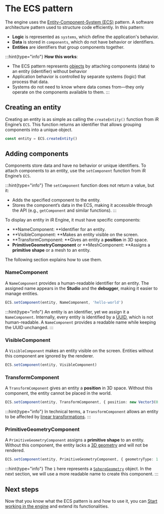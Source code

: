 # The ECS pattern

The engine uses the [Entity-Component-System (ECS)](https://en.wikipedia.org/wiki/Entity_component_system) pattern. A software architecture pattern used to structure code efficiently. In this pattern:

- **Logic** is represented as `systems`, which define the application's behavior.
- **Data** is stored in `components`, which do not have behavior or identifiers.
- **Entities** are identifiers that group components together.

:::hint{type="info"}
**How this works**:

- The ECS pattern represents [objects](https://en.wikipedia.org/wiki/Object_\(computer_science\)) by attaching components (data) to an entity (identifier) without behavior
- Application behavior is controlled by separate systems (logic) that process that data.
- Systems do not need to know where data comes from—they only operate on the components available to them.
:::

## Creating an entity

Creating an entity is as simple as calling the `createEntity()` function from iR Engine’s `ECS`.
This function returns an identifier that allows grouping components into a unique object.

```typescript
const entity = ECS.createEntity()
```

## Adding components

Components store data and have no behavior or unique identifiers.
To attach components to an entity, use the `setComponent` function from iR Engine’s `ECS`.

:::hint{type="info"}
The `setComponent` function does not return a value, but it:

- Adds the specified component to the entity.
- Stores the component’s data in the ECS, making it accessible through the API (e.g., `getComponent` and similar functions).
:::

To display an entity in iR Engine, it must have specific components:

- **NameComponent: **Identifier for an entity.
- **VisibleComponent: **Makes an entity visible on the screen.
- **TransformComponent: **Gives an entity a **position** in 3D space.
- **PrimitiveGeometryComponent** or **MeshComponent: **Assigns a **primitive shape** or a mesh to an entity.

The following section explains how to use them.

### NameComponent

A `NameComponent` provides a human-readable identifier for an entity.
The assigned name appears in the **Studio** and the **debugger**, making it easier to manage entities.

```typescript
ECS.setComponent(entity, NameComponent, 'hello-world')
```

:::hint{type="info"}
An entity is an identifier, yet we assign it a `NameComponent`.
Internally, every entity is identified by a [UUID](https://en.wikipedia.org/wiki/Universally_unique_identifier), which is not human-readable.
A `NameComponent` provides a readable name while keeping the UUID unchanged.
:::

### VisibleComponent

A `VisibleComponent` makes an entity visible on the screen. Entities without this component are ignored by the renderer.

```typescript
ECS.setComponent(entity, VisibleComponent)
```

### TransformComponent

A `TransformComponent` gives an entity a **position** in 3D space. Without this component, the entity cannot be placed in the world.

```typescript
ECS.setComponent(entity, TransformComponent, { position: new Vector3(0, 1, 0) })
```

:::hint{type="info"}
In technical terms, a `TransformComponent` allows an entity to be affected by [linear transformations](https://en.wikipedia.org/wiki/Linear_transformation).
:::

### PrimitiveGeometryComponent

A `PrimitiveGeometryComponent` assigns a **primitive shape** to an entity. Without this component, the entity lacks a [3D geometry](https://en.wikipedia.org/wiki/Polygon_mesh) and will not be rendered.

```typescript
ECS.setComponent(entity, PrimitiveGeometryComponent, { geometryType: 1 })
```

:::hint{type="info"}
The `1` here represents a [`SphereGeometry`](https://github.com/ir-engine/ir-engine/blob/dev/packages/engine/src/scene/constants/GeometryTypeEnum.ts#L28) object.
In the next section, we will use a more readable name to create this component.
:::

## Next steps

Now that you know what the ECS pattern is and how to use it, you can [Start working in the engine](./02_engine.md) and extend its functionalities.
